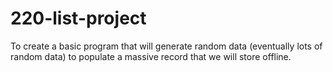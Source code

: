 # 220-list-project
To create a basic program that will generate random data (eventually lots of random data) to populate a massive record that we will store offline.
